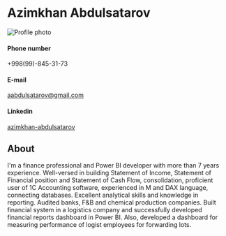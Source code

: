 # Azimkhan Abdulsatarov
![Profile photo](https://i.ibb.co/2qSzBYV/photo-for-cv-aab.jpg)
#### Phone number
+998(99)-845-31-73

#### E-mail
aabdulsatarov@gmail.com

#### Linkedin
[azimkhan-abdulsatarov](https://www.linkedin.com/in/azimkhan-abdulsatarov/)

## About

I'm a finance professional and Power BI developer with more than 7 years experience. Well-versed in building Statement of Income,
Statement of Financial position and Statement of Cash Flow, consolidation, proficient user of 1C Accounting software, experienced in M and DAX language, connecting databases. Excellent analytical skills and knowledge in reporting. Audited banks, F&B and chemical production companies. Built financial system in a logistics company and successfully developed financial reports dashboard in Power BI. Also, developed a dashboard for measuring performance of logist employees for forwarding lots.
